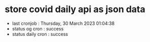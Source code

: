 # store covid daily api as json data

- last cronjob : Thursday, 30 March 2023 01:04:38
- status og cron : success
- status daily cron : success
      
      
